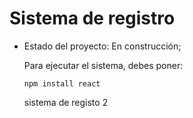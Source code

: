 <h1>Sistema de registro</h1>

- Estado del proyecto: En construcción;

  Para ejecutar el sistema, debes poner:
  
  ````npm install react````

  sistema de registo 2
